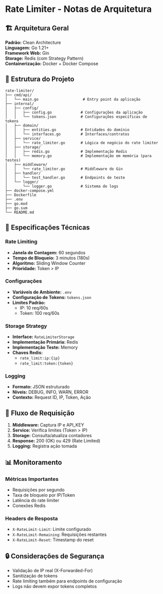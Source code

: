 # Rate Limiter - Notas de Arquitetura

## 🏗️ Arquitetura Geral
**Padrão:** Clean Architecture  
**Linguagem:** Go 1.21+  
**Framework Web:** Gin  
**Storage:** Redis (com Strategy Pattern)  
**Containerização:** Docker + Docker Compose

## 📁 Estrutura do Projeto

```
rate-limiter/
├── cmd/api/
│   └── main.go                    # Entry point da aplicação
├── internal/
│   ├── config/
│   │   ├── config.go             # Configurações da aplicação
│   │   └── tokens.json           # Configurações específicas de tokens
│   ├── domain/
│   │   ├── entities.go           # Entidades do domínio
│   │   └── interfaces.go         # Interfaces/contratos
│   ├── service/
│   │   └── rate_limiter.go       # Lógica de negócio do rate limiter
│   ├── storage/
│   │   ├── redis.go              # Implementação Redis
│   │   └── memory.go             # Implementação em memória (para testes)
│   ├── middleware/
│   │   └── rate_limiter.go       # Middleware do Gin
│   ├── handler/
│   │   └── test_handler.go       # Endpoints de teste
│   └── logger/
│       └── logger.go             # Sistema de logs
├── docker-compose.yml
├── Dockerfile
├── .env
├── go.mod
├── go.sum
└── README.md
```

## 🔧 Especificações Técnicas

### Rate Limiting
- **Janela de Contagem:** 60 segundos
- **Tempo de Bloqueio:** 3 minutos (180s)
- **Algoritmo:** Sliding Window Counter
- **Prioridade:** Token > IP

### Configurações
- **Variáveis de Ambiente:** `.env`
- **Configuração de Tokens:** `tokens.json`
- **Limites Padrão:** 
  - IP: 10 req/60s
  - Token: 100 req/60s

### Storage Strategy
- **Interface:** `RateLimiterStorage`
- **Implementação Primária:** Redis
- **Implementação Teste:** Memory
- **Chaves Redis:** 
  - `rate_limit:ip:{ip}`
  - `rate_limit:token:{token}`

### Logging
- **Formato:** JSON estruturado
- **Níveis:** DEBUG, INFO, WARN, ERROR
- **Contexto:** Request ID, IP, Token, Ação

## 🎯 Fluxo de Requisição

1. **Middleware:** Captura IP e API_KEY
2. **Service:** Verifica limites (Token > IP)
3. **Storage:** Consulta/atualiza contadores
4. **Response:** 200 (OK) ou 429 (Rate Limited)
5. **Logging:** Registra ação tomada

## 📊 Monitoramento

### Métricas Importantes
- Requisições por segundo
- Taxa de bloqueio por IP/Token
- Latência do rate limiter
- Conexões Redis

### Headers de Resposta
- `X-RateLimit-Limit`: Limite configurado
- `X-RateLimit-Remaining`: Requisições restantes
- `X-RateLimit-Reset`: Timestamp do reset

## 🔒 Considerações de Segurança
- Validação de IP real (X-Forwarded-For)
- Sanitização de tokens
- Rate limiting também para endpoints de configuração
- Logs não devem expor tokens completos 